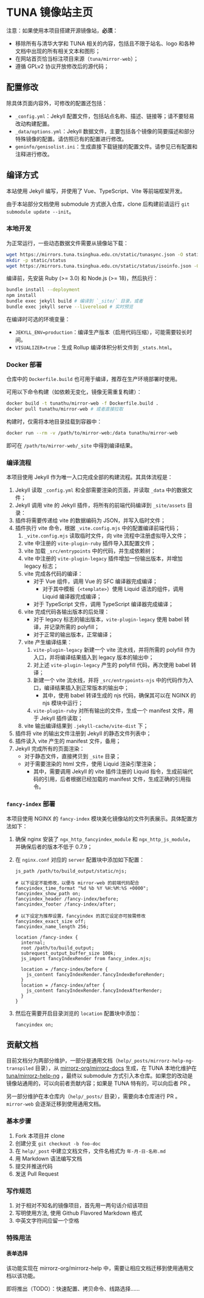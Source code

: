 # TUNA 镜像站主页

注意：如果使用本项目搭建开源镜像站，**必须**：

* 移除所有与清华大学和 TUNA 相关的内容，包括且不限于站名、logo 和各种文档中出现的所有相关文本和图形；
* 在网站首页恰当标注项目来源（`tuna/mirror-web`）；
* 遵循 GPLv2 协议开放修改后的源代码；

## 配置修改

除具体页面内容外，可修改的配置还包括：

* `_config.yml`：Jekyll 配置文件，包括站点名称、描述、链接等；请不要轻易改动构建配置。
* `_data/options.yml`：Jekyll 数据文件，主要包括各个镜像的简要描述和部分特殊镜像的配置。请仿照已有的配置进行修改。
* `geninfo/genisolist.ini`：生成直接下载链接的配置文件。请参见已有配置和注释进行修改。

## 编译方式

本站使用 Jekyll 编写，并使用了 Vue、TypeScript、Vite 等前端框架开发。

由于本站部分文档使用 submodule 方式嵌入仓库，clone 后构建前请运行 `git submodule update --init`。

### 本地开发

为正常运行，一些动态数据文件需要从镜像站下载：

```bash
wget https://mirrors.tuna.tsinghua.edu.cn/static/tunasync.json -O static/tunasync.json
mkdir -p static/status
wget https://mirrors.tuna.tsinghua.edu.cn/static/status/isoinfo.json -O static/status/isoinfo.json
```

编译前，先安装 Ruby (>= 3.0) 和 Node.js (>= 18)，然后执行：

```bash
bundle install --deployment
npm install
bundle exec jekyll build # 编译到 `_site/` 目录，或者
bundle exec jekyll serve --livereload # 实时预览
```

在编译时可选的环境变量：

* `JEKYLL_ENV=production`：编译生产版本（启用代码压缩），可能需要较长时间。
* `VISUALIZER=true`：生成 Rollup 编译体积分析文件到 `_stats.html`。

### Docker 部署

仓库中的 `Dockerfile.build` 也可用于编译，推荐在生产环境部署时使用。

可用以下命令构建（如依赖无变化，镜像无需重复构建）：

```bash
docker build -t tunathu/mirror-web -f Dockerfile.build .
docker pull tunathu/mirror-web # 或者直接拉取
```

构建时，仅需将本地目录挂载到容器中：

```bash
docker run --rm -v /path/to/mirror-web:/data tunathu/mirror-web
```

即可在 `/path/to/mirror-web/_site` 中得到编译结果。

### 编译流程

本项目使用 Jekyll 作为唯一入口完成全部的构建流程。其具体流程是：

1. Jekyll 读取 `_config.yml` 和全部需要渲染的页面，并读取 `_data` 中的数据文件；
2. Jekyll 调用 vite 的 Jekyll 插件，将所有的前端代码编译到 `_site/assets` 目录：
  1. 插件将需要传递给 vite 的数据编码为 JSON，并写入临时文件；
  2. 插件执行 vite 命令，根据 `_vite.config.mjs` 中的配置编译前端代码；
     1. `_vite.config.mjs` 读取临时文件，向 vite 流程中注册虚拟导入文件；
     2. vite 中注册的 `vite-plugin-ruby` 插件导入其配置文件；
     3. vite 加载 `_src/entrypoints` 中的代码，并生成依赖树；
     4. vite 中注册的 `vite-plugin-legacy` 插件增加一份输出版本，并增加 legacy 标志；
     5. vite 完成各代码的编译：
        - 对于 Vue 组件，调用 Vue 的 SFC 编译器完成编译；
          - 对于其中模板（`<template>`）使用 Liquid 语法的组件，调用 Liquid 编译器完成编译；
        - 对于 TypeScript 文件，调用 TypeScript 编译器完成编译；
     6. vite 完成代码各输出版本的后处理：
        - 对于 legacy 标志的输出版本，`vite-plugin-legacy` 使用 babel 转译，并记录所需的 polyfill；
        - 对于正常的输出版本，正常编译；
     7. vite 产生编译结果：
        1. `vite-plugin-legacy` 新建一个 vite 流水线，并将所需的 polyfill 作为入口，并将编译结果插入到 legacy 版本的输出中；
        2. 对上述 `vite-plugin-legacy` 产生的 polyfill 代码，再次使用 babel 转译；
        3. 新建一个 vite 流水线，并将 `_src/entrypoints-njs` 中的代码作为入口，编译结果插入到正常版本的输出中；
           - 其中，使用 babel 转译生成的 njs 代码，确保其可以在 NGINX 的 njs 模块中运行；
        4. `vite-plugin-ruby` 对所有输出的文件，生成一个 manifest 文件，用于 Jekyll 插件读取；
     8. vite 输出编译结果到 `.jekyll-cache/vite-dist` 下；
  3. 插件将 vite 的输出文件注册到 Jekyll 的静态文件列表中；
  4. 插件读入 vite 产生的 manifest 文件，备用；
3. Jekyll 完成所有的页面渲染：
   - 对于静态文件，直接拷贝到 `_site` 目录；
   - 对于需要渲染的 html 文件，使用 Liquid 渲染引擎渲染；
     - 其中，需要调用 Jekyll 的 vite 插件注册的 Liquid 指令，生成前端代码的引用，后者根据已经加载的 manifest 文件，生成正确的引用指令。

### `fancy-index` 部署

本项目使用 NGINX 的 `fancy-index` 模块美化镜像站的文件列表展示。具体配置方法如下：

1. 确保 nginx 安装了 `ngx_http_fancyindex_module` 和 `ngx_http_js_module`，并确保后者的版本不低于 0.7.9；
2. 在 `nginx.conf` 对应的 `server` 配置块中添加如下配置：

   ```nginx
   js_path /path/to/build_output/static/njs;

   # 以下设定不能修改，以便与 mirror-web 的前端代码配合
   fancyindex_time_format "%d %b %Y %H:%M:%S +0000";
   fancyindex_show_path on;
   fancyindex_header /fancy-index/before;
   fancyindex_footer /fancy-index/after;

   # 以下设定为推荐设置，fancyindex 的其它设定亦可按需修改
   fancyindex_exact_size off;
   fancyindex_name_length 256;

   location /fancy-index {
     internal;
     root /path/to/build_output;
     subrequest_output_buffer_size 100k;
     js_import fancyIndexRender from fancy_index.njs;

     location = /fancy-index/before {
       js_content fancyIndexRender.fancyIndexBeforeRender;
     }
     location = /fancy-index/after {
       js_content fancyIndexRender.fancyIndexAfterRender;
     }
   }
   ```
3. 然后在需要开启目录浏览的 `location` 配置块中添加：

   ```nginx
   fancyindex on;
   ```


## 贡献文档

目前文档分为两部分维护，一部分是通用文档（`help/_posts/mirrorz-help-ng-transpiled` 目录），从 [mirrorz-org/mirrorz-docs](https://github.com/mirrorz-org/mirrorz-docs) 生成，在 TUNA 本地化维护在 [tuna/mirrorz-help-ng](https://github.com/tuna/mirrorz-help-ng) ，最终以 submodule 方式引入本仓库。如果您的改动是镜像站通用的，可以向前者贡献内容；如果是 TUNA 特有的，可以向后者 PR 。

另一部分维护在本仓库内（`help/_posts/` 目录），需要向本仓库进行 PR 。`mirror-web` 会逐渐迁移到使用通用文档。

### 基本步骤

1. Fork 本项目并 clone
2. 创建分支 `git checkout -b foo-doc`
3. 在 `help/_post` 中建立文档文件，文件名格式为 `年-月-日-名称.md`
4. 用 Markdown 语法编写文档
5. 提交并推送代码
6. 发送 Pull Request

### 写作规范

1. 对于相对不知名的镜像项目，首先用一两句话介绍该项目
2. 写明使用方法, 使用 Github Flavored Markdown 格式
3. 中英文字符间应留一个空格

### 特殊用法

#### 表单选择

该功能实现在 mirrorz-org/mirrorz-help 中，需要让相应文档迁移到使用通用文档以该功能。

即将推出（TODO）：快速配置、拷贝命令、线路选择……
